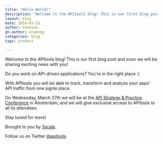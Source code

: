 ```yaml
---
title: "Hello World!"
description: "Welcome to the APItools blog! This is our first blog post and soon we will be sharing exciting news with you!"
layout: blog
date: 2014-03-25
author: Vanessa
gh-author: vramosp
categories: blog
tags: product

---
```


Welcome to the APItools blog! This is our first blog post and soon we will be sharing exciting news with you!

Do you work on API-driven applications? You're in the right place :)

With APItools you will be able to track, transform and analyze your apps' API traffic from one signle place.

On Wednesday, March 27th we will be at the <a href="http://www.apistrategyconference.com/" title="API Strategy & Practice Conference">API Strategy & Practice Conference</a> in Amsterdam, and we will give exclusive access to APItools to all its attendees.

Stay tuned for more!

Brought to you by <a href="http://3scale.net">3scale</a>.

Follow us on Twitter <a href="https://twitter.com/apitools" title="@apitools">@apitools</a>
